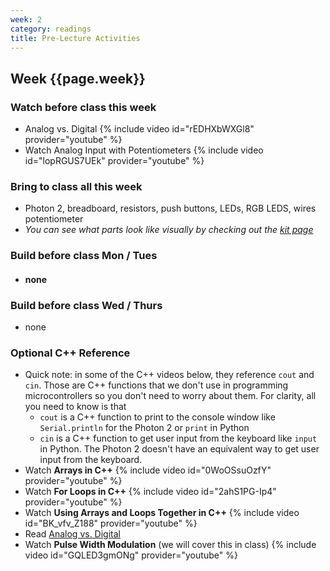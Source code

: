 ```yaml
---
week: 2
category: readings
title: Pre-Lecture Activities
---
```


## Week {{page.week}}

### Watch before class this week

* Analog vs. Digital 
  {% include video id="rEDHXbWXGl8" provider="youtube" %}
* Watch Analog Input with Potentiometers
  {% include video id="lopRGUS7UEk" provider="youtube" %}

### Bring to class all this week

- Photon 2, breadboard, resistors, push buttons, LEDs, RGB LEDS, wires potentiometer
- *You can see what parts look like visually by checking out the [kit page](https://reparke.github.io/TAC348-Making-Smart-Devices/kit)*

### Build before class Mon / Tues 

- #### none

### Build before class Wed / Thurs 

- none

### Optional C++ Reference

* Quick note: in some of the C++ videos below, they reference `cout` and `cin`. Those are C++ functions that we don't use in programming microcontrollers so you don't need to worry about them. For clarity, all you need to know is that 
  * `cout` is a C++ function to print to the console window like `Serial.println` for the Photon 2 or `print` in Python
  * `cin` is a C++ function to get user input from the keyboard like `input` in Python. The Photon 2 doesn't have an equivalent way to get user input from the keyboard.
* Watch **Arrays in C++**
  {% include video id="0WoOSsuOzfY" provider="youtube" %}
* Watch **For Loops in C++**
  {% include video id="2ahS1PG-Ip4" provider="youtube" %}
* Watch **Using Arrays and Loops Together in C++**
  {% include video id="BK_vfv_Z188" provider="youtube" %}
* Read [Analog vs. Digital](https://learn.sparkfun.com/tutorials/analog-vs-digital/all)
* Watch **Pulse Width Modulation** (we will cover this in class)
  {% include video id="GQLED3gmONg" provider="youtube" %}
